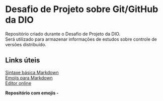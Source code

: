# Desafio de Projeto sobre Git/GitHub da DIO
Repositório criado durante o Desafio de Projeto da DIO.  
Será utilizado para armazenar informações de estudos sobre controle de versões distribuído.

## Links úteis
[Sintaxe básica Markdown](https://www.markdownguide.org/)  
[Emojis para Markdown](https://dev.to/nikolab/complete-list-of-github-markdown-emoji-markup-5aia)  
[Editor online](https://stackedit.io/app#)  

**Repositório com emojis - <script src=https://gist.github.com/rxaviers/7360908.js></script>**
